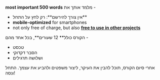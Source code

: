 &#x202b;- מלמד אותך את **most important 500 words**
- אין צורך להירשם**: רק לחץ על התחל**
- **mobile-optimized** for smartphones
- not only free of charge, but also **[free to use in other projects](https://github.com/Esperanto/kurso-zagreba-metodo)**

הקורס כולל** 12 שעורים**, בכל אחד מהם -

- טכסט
- הסבר דקדוקי
- ושלושה תרגילים

אחרי סיום הקורס, תוכל להבין את העיקר, ליצור משפטים ולהביע את עצמך. התחל ונסה!
